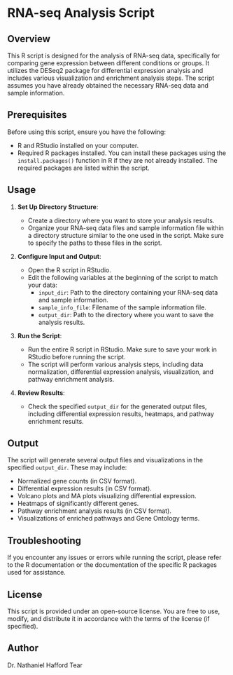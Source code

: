 # RNA-seq Analysis Script

## Overview

This R script is designed for the analysis of RNA-seq data, specifically for comparing gene expression between different conditions or groups. It utilizes the DESeq2 package for differential expression analysis and includes various visualization and enrichment analysis steps. The script assumes you have already obtained the necessary RNA-seq data and sample information.

## Prerequisites

Before using this script, ensure you have the following:

- R and RStudio installed on your computer.
- Required R packages installed. You can install these packages using the `install.packages()` function in R if they are not already installed. The required packages are listed within the script.

## Usage

1. **Set Up Directory Structure**:

   - Create a directory where you want to store your analysis results.
   - Organize your RNA-seq data files and sample information file within a directory structure similar to the one used in the script. Make sure to specify the paths to these files in the script.

2. **Configure Input and Output**:

   - Open the R script in RStudio.
   - Edit the following variables at the beginning of the script to match your data:
     - `input_dir`: Path to the directory containing your RNA-seq data and sample information.
     - `sample_info_file`: Filename of the sample information file.
     - `output_dir`: Path to the directory where you want to save the analysis results.

3. **Run the Script**:

   - Run the entire R script in RStudio. Make sure to save your work in RStudio before running the script.
   - The script will perform various analysis steps, including data normalization, differential expression analysis, visualization, and pathway enrichment analysis.

4. **Review Results**:

   - Check the specified `output_dir` for the generated output files, including differential expression results, heatmaps, and pathway enrichment results.

## Output

The script will generate several output files and visualizations in the specified `output_dir`. These may include:

- Normalized gene counts (in CSV format).
- Differential expression results (in CSV format).
- Volcano plots and MA plots visualizing differential expression.
- Heatmaps of significantly different genes.
- Pathway enrichment analysis results (in CSV format).
- Visualizations of enriched pathways and Gene Ontology terms.

## Troubleshooting

If you encounter any issues or errors while running the script, please refer to the R documentation or the documentation of the specific R packages used for assistance.

## License

This script is provided under an open-source license. You are free to use, modify, and distribute it in accordance with the terms of the license (if specified).

## Author

Dr. Nathaniel Hafford Tear
